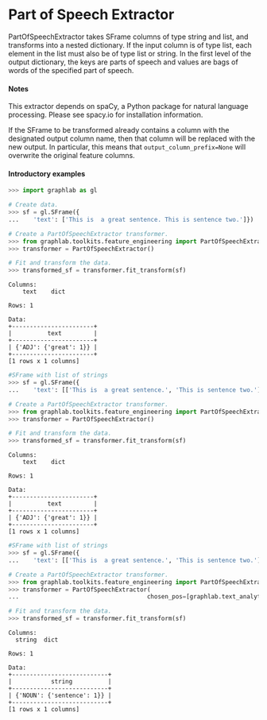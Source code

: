 <script src="../turi/js/recview.js"></script>
# Part of Speech Extractor

PartOfSpeechExtractor takes SFrame columns of type string and list,
and transforms into a nested dictionary. If the input column is of type list,
each element in the list must also be of type list or string.  In the first
level of the output dictionary, the keys are parts of speech and values are
bags of words of the specified part of speech.

#### Notes 

This extractor depends on spaCy, a Python package for natural language
processing. Please see spacy.io for installation information.

If the SFrame to be transformed already contains a column with the
designated output column name, then that column will be replaced with the
new output. In particular, this means that `output_column_prefix=None` will
overwrite the original feature columns.


#### Introductory examples
```python
>>> import graphlab as gl

# Create data.
>>> sf = gl.SFrame({
...    'text': ['This is  a great sentence. This is sentence two.']})

# Create a PartOfSpeechExtractor transformer.
>>> from graphlab.toolkits.feature_engineering import PartOfSpeechExtractor
>>> transformer = PartOfSpeechExtractor()

# Fit and transform the data.
>>> transformed_sf = transformer.fit_transform(sf)
```
```no-highlight
Columns:
    text    dict

Rows: 1

Data:
+-----------------------+
|          text         |
+-----------------------+
| {'ADJ': {'great': 1}} |
+-----------------------+
[1 rows x 1 columns]
```
```python
#SFrame with list of strings
>>> sf = gl.SFrame({
...    'text': [['This is  a great sentence.', 'This is sentence two.']]})

# Create a PartOfSpeechExtractor transformer.
>>> from graphlab.toolkits.feature_engineering import PartOfSpeechExtractor
>>> transformer = PartOfSpeechExtractor()

# Fit and transform the data.
>>> transformed_sf = transformer.fit_transform(sf)
```
```no-highlight
Columns:
    text    dict

Rows: 1

Data:
+-----------------------+
|          text         |
+-----------------------+
| {'ADJ': {'great': 1}} |
+-----------------------+
[1 rows x 1 columns]
```
```python
#SFrame with list of strings
>>> sf = gl.SFrame({
...    'text': [['This is  a great sentence.', 'This is sentence two.']]})

# Create a PartOfSpeechExtractor transformer.
>>> from graphlab.toolkits.feature_engineering import PartOfSpeechExtractor
>>> transformer = PartOfSpeechExtractor(
...                                    chosen_pos=[graphlab.text_analytics.PartOfSpeec.NOUN])

# Fit and transform the data.
>>> transformed_sf = transformer.fit_transform(sf)
```
```no-highlight
Columns:
  string  dict

Rows: 1

Data:
+---------------------------+
|           string          |
+---------------------------+
| {'NOUN': {'sentence': 1}} |
+---------------------------+
[1 rows x 1 columns]
```

